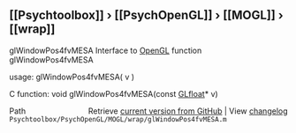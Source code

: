 ## [[Psychtoolbox]] &#8250; [[PsychOpenGL]] &#8250; [[MOGL]] &#8250; [[wrap]]

glWindowPos4fvMESA  Interface to [OpenGL](OpenGL) function glWindowPos4fvMESA  
  
usage:  glWindowPos4fvMESA( v )  
  
C function:  void glWindowPos4fvMESA(const [GLfloat](GLfloat)\* v)  




<div class="code_header" style="text-align:right;">
  <span style="float:left;">Path&nbsp;&nbsp;</span> <span class="counter">Retrieve <a href=
  "https://raw.github.com/Psychtoolbox-3/Psychtoolbox-3/beta/Psychtoolbox/PsychOpenGL/MOGL/wrap/glWindowPos4fvMESA.m">current version from GitHub</a> | View <a href=
  "https://github.com/Psychtoolbox-3/Psychtoolbox-3/commits/beta/Psychtoolbox/PsychOpenGL/MOGL/wrap/glWindowPos4fvMESA.m">changelog</a></span>
</div>
<div class="code">
  <code>Psychtoolbox/PsychOpenGL/MOGL/wrap/glWindowPos4fvMESA.m</code>
</div>

